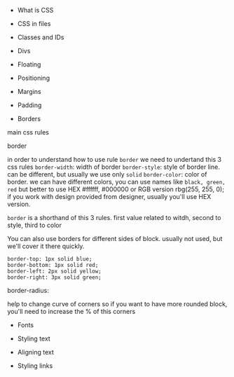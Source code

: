 - What is CSS

- CSS in files

- Classes and IDs

- Divs

- Floating

- Positioning

- Margins

- Padding

- Borders

main css rules

border

in order to understand how to use rule `border` we need to undertand this 3 css rules
`border-width`:  width of border
`border-style`: style of border line. can be different, but usually we use only `solid`
`border-color`: color of border. we can have different colors, you can use names like `black, green, red`
but better to use HEX #ffffff, #000000 or RGB version rbg(255, 255, 0); if you work with design provided from designer, usually you'll use HEX version.


`border` is a shorthand of this 3 rules. first value related to witdh, second to style, third to color

You can also use borders for different sides of block. usually not used, but we'll cover it there quickly.
```
border-top: 1px solid blue;
border-bottom: 1px solid red;
border-left: 2px solid yellow;
border-right: 3px solid green;
```

border-radius:

help to change curve of corners
so if you want to have more rounded block, you'll need to increase the % of this corners




- Fonts

- Styling text

- Aligning text

- Styling links
